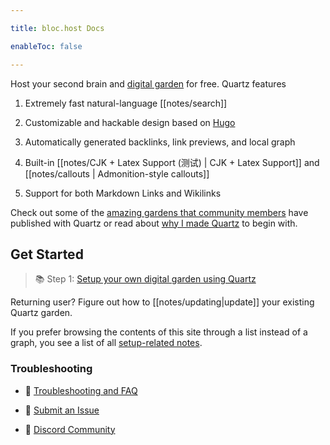 ```yaml
---

title: bloc.host Docs

enableToc: false

---
```


  

Host your second brain and [digital garden](https://jzhao.xyz/posts/networked-thought) for free. Quartz features

  

1. Extremely fast natural-language [[notes/search]]

2. Customizable and hackable design based on [Hugo](https://gohugo.io/)

3. Automatically generated backlinks, link previews, and local graph

4. Built-in [[notes/CJK + Latex Support (测试) | CJK + Latex Support]] and [[notes/callouts | Admonition-style callouts]]

5. Support for both Markdown Links and Wikilinks

  

Check out some of the [amazing gardens that community members](notes/showcase.md) have published with Quartz or read about [why I made Quartz](notes/philosophy.md) to begin with.

  

## Get Started

> 📚 Step 1: [Setup your own digital garden using Quartz](notes/setup.md)

  

Returning user? Figure out how to [[notes/updating|update]] your existing Quartz garden.

  

If you prefer browsing the contents of this site through a list instead of a graph, you see a list of all [setup-related notes](/tags/setup).

  

### Troubleshooting

- 🚧 [Troubleshooting and FAQ](notes/troubleshooting.md)

- 🐛 [Submit an Issue](https://github.com/jackyzha0/quartz/issues)

- 👀 [Discord Community](https://discord.gg/cRFFHYye7t)